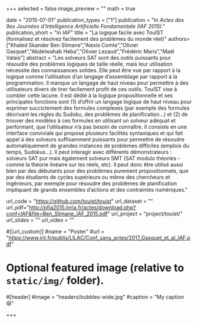 +++
selected = false
image_preview = ""
math = true

date = "2015-07-01"
publication_types = ["1"]
publication = "In *Actes des 9es Journées d'Intelligence Artificielle Fondamentale (IAF 2015)*."
publication_short = "In *IAF*"
title = "La logique facile avec TouIST (formalisez et résolvez facilement des problèmes du monde réel)"
authors= ["Khaled Skander Ben Slimane","Alexis Comte","Olivier Gasquet","Abdelwahab Heba","Olivier Lezaud","Frédéric Maris","Maël Valais"]
abstract = "Les solveurs SAT sont des outils puissants pour résoudre des problèmes logiques de taille réelle, mais leur utilisation nécessite des connaissances solides. Elle peut être vue par rapport à la logique comme l’utilisation d’un langage d’assemblage par rapport à la programmation. Il manque un langage de haut niveau pour permettre à des utilisateurs divers de tirer facilement profit de ces outils. TouIST vise à combler cette lacune. Il est dédié à la logique propositionnelle et ses principales fonctions sont (1) d’offrir un langage logique de haut niveau pour exprimer succictement des formules complexes (par exemple des formules décrivant les règles du Sudoku, des problèmes de planification...) et (2) de trouver des modèles à ces formules en utilisant un solveur adéquat et performant, que l’utilisateur n’a pas besoin de connaître. Il consiste en une interface conviviale qui propose plusieurs facilités syntaxiques et qui fait appel à des solveurs suffisamment puissants pour permettre de résoudre automatiquement de grandes instances de problèmes difficiles (emplois du temps, Sudokus...). Il peut interagir avec différents démonstrateurs : solveurs SAT pur mais également solveurs SMT (SAT modulo théories - comme la théorie linéaire sur les réels, etc). Il peut donc être utilisé aussi bien par des débutants pour des problèmes purement propositionnels, que par des étudiants de cycles supérieurs ou même des chercheurs et ingénieurs, par exemple pour résoudre des problèmes de planification impliquant de grands ensembles d’actions et des contraintes numériques."

url_code = "https://github.com/touist/touist"
url_dataset = ""
url_pdf="http://pfia2015.inria.fr/actes/download.php?conf=IAF&file=Ben_Slimane_IAF_2015.pdf"
url_project = "project/touist/"
url_slides = ""
url_video = ""

#[[url_custom]]
#name = "Poster"
#url = "https://www.irit.fr/publis/LILAC/Conf_sans_actes/2017_Gasquet_et_al_IAF.pdf"

# Optional featured image (relative to `static/img/` folder).
#[header]
#image = "headers/bubbles-wide.jpg"
#caption = "My caption :smile:"

+++

